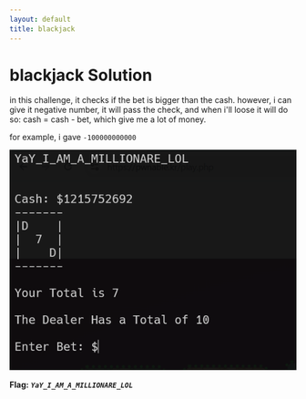 ```yaml
---
layout: default
title: blackjack
---
```


# blackjack Solution

in this challenge, it checks if the bet is bigger than the cash. however, i can give it negative number, it will pass the check, and when i'll loose it will do so: cash = cash - bet, which give me a lot of money.

for example, i gave `-100000000000`

![image](./images/blackjack.png)

**Flag:** ***`YaY_I_AM_A_MILLIONARE_LOL`***
